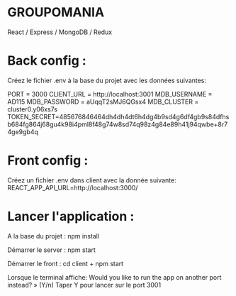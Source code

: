# GROUPOMANIA

React / Express / MongoDB / Redux

# Back config :

Créez le fichier .env à la base du projet avec les données suivantes:

PORT = 3000
CLIENT_URL = http://localhost:3001
MDB_USERNAME = AD115
MDB_PASSWORD = aUqqT2sMJ6QGsx4
MDB_CLUSTER = cluster0.y06xs7s
TOKEN_SECRET=485676846464dh4dh4dt6h4dg4b9sd4g6df4gb9s84dfhsb684fg864j68gu4k98i4pml8f48g74w8sd74q98z4g84e89h41j94qwbe+8r74ge9gb4q

# Front config :
Créez un fichier .env dans client avec la donnée suivante:
REACT_APP_API_URL=http://localhost:3000/

# Lancer l'application :

A la base du projet : npm install

Démarrer le server : npm start

Démarrer le front : cd client + npm start

Lorsque le terminal affiche: Would you like to run the app on another port instead? » (Y/n)
Taper Y pour lancer sur le port 3001


